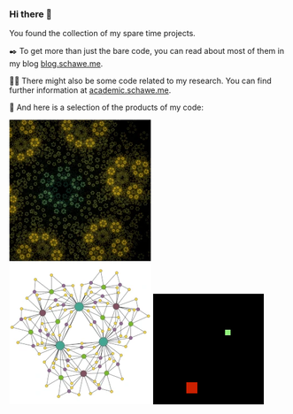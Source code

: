 ### Hi there 👋

You found the collection of my spare time projects.

:black_nib: To get more than just the bare code, you can read about most of them in my blog [blog.schawe.me](https://blog.schawe.me/).

:scientist: There might also be some code related to my research. You can find further information at [academic.schawe.me](https://academic.schawe.me/de/).

:art: And here is a selection of the products of my code:

[![A fractal](img/fractal.webp)](https://github.com/surt91/AFractalADay)
[![A graph](img/graph.webp)](https://github.com/surt91/AGraphADay)
[![A perfect snake](img/snake.gif)](https://github.com/surt91/multiJSnake)

<!--
**surt91/surt91** is a ✨ _special_ ✨ repository because its `README.md` (this file) appears on your GitHub profile.

Here are some ideas to get you started:

- 🔭 I’m currently working on ...
- 🌱 I’m currently learning ...
- 👯 I’m looking to collaborate on ...
- 🤔 I’m looking for help with ...
- 💬 Ask me about ...
- 📫 How to reach me: ...
- 😄 Pronouns: ...
- ⚡ Fun fact: ...
-->
